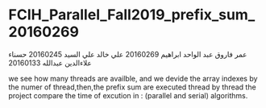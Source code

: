 # FCIH_Parallel_Fall2019_prefix_sum_20160269
عمر فاروق عبد الواحد ابراهيم 20160269
علي خالد علي السيد  20160245
حسناء علاءالدين عبدالله 20160133


we see how many threads  are availble, and we devide the array indexes by the numer of thread,then,the prefix sum are executed thread by thread
the project compare the time of excution in : (parallel and serial) algorithms.


